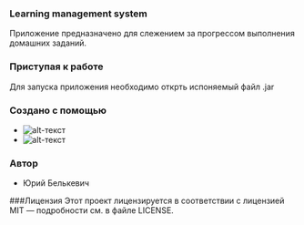### Learning management system
Приложение предназначено для слежением за прогрессом выполнения домашних заданий.

### Приступая к работе
Для запуска приложения необходимо открть испоняемый файл .jar

### Создано с помощью 
* ![alt-текст](https://code.scottshipp.com/wp-content/uploads/2017/09/maven-logo-black-on-white-300x76.png "Maven")
* ![alt-текст](https://colevit.com/wp-content/uploads/2019/04/Group-242.png "Spring Framework")

### Автор
* Юрий Белькевич 

###Лицензия
Этот проект лицензируется в соответствии с лицензией MIT — подробности см. в файле LICENSE.